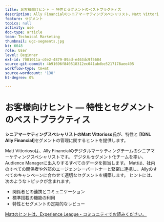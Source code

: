 ```yaml
---
title: お客様向けヒント — 特性とセグメントのベストプラクティス
description: Ally Financialのシニアマーケティングスペシャリスト、Matt Vittorioso氏が、特性とセグメントの管理に関するヒントを提供します。
feature: セグメント
topics: null
activity: use
doc-type: article
team: Technical Marketing
thumbnail: ugc-segments.jpg
kt: 6048
role: User
level: Beginner
exl-id: 7001011a-c0e2-4879-89ad-e463dc9f5604
source-git-commit: 4b91696f840518312ec041abdbe5217178aee405
workflow-type: tm+mt
source-wordcount: '138'
ht-degree: 0%

---
```


# お客様向けヒント — 特性とセグメントのベストプラクティス

**シニアマーケティングスペシャリストのMatt Vittorioso**&#x200B;氏が、特性と **[!DNL Ally Financial]**&#x200B;セグメントの管理に関するヒントを提供します。

Matt Vittoriosoは、Ally Financialのデジタルマーケティングチームのシニアマーケティングスペシャリストです。 デジタルセグメント化チームを率い、Audience Managerに出入りするすべてのデータを担当します。 Mattは、社内のすべての関係者や外部のエージェンシーパートナーと緊密に連携し、Allyのすべてのキャンペーンに合わせて適切なセグメントを構築します。 ヒントには、次のようなトピックが含まれます。

* 関係者との連携とコミュニケーション
* 標準搭載の機能の利用
* 特性とセグメントの定期的なレビュー

[Mattのヒントは、Experience League・コミュニティでお読みください。](https://experienceleaguecommunities.adobe.com/t5/adobe-audience-manager-blogs/traits-and-segments-best-practices/ba-p/367729)
